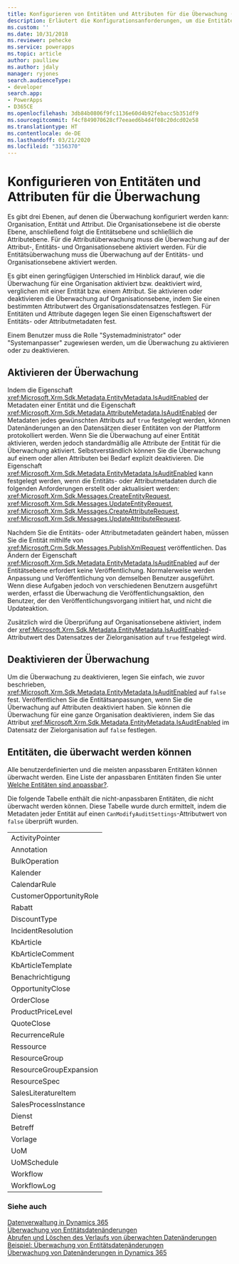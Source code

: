```yaml
---
title: Konfigurieren von Entitäten und Attributen für die Überwachung (Common Data Service) | Microsoft-Dokumentation
description: Erläutert die Konfigurationsanforderungen, um die Entitäten und Attributen für die Überwachung zu aktivieren und zu deaktivieren.
ms.custom: ''
ms.date: 10/31/2018
ms.reviewer: pehecke
ms.service: powerapps
ms.topic: article
author: paulliew
ms.author: jdaly
manager: ryjones
search.audienceType:
- developer
search.app:
- PowerApps
- D365CE
ms.openlocfilehash: 3db84b0806f9fc1136e60d4b92febacc5b351df9
ms.sourcegitcommit: f4cf849070628cf7eeaed6b4d4f08c20dcd02e58
ms.translationtype: HT
ms.contentlocale: de-DE
ms.lasthandoff: 03/21/2020
ms.locfileid: "3156370"
---
```

# <a name="configure-entities-and-attributes-for-auditing"></a>Konfigurieren von Entitäten und Attributen für die Überwachung

Es gibt drei Ebenen, auf denen die Überwachung konfiguriert werden kann: Organisation, Entität und Attribut. Die Organisationsebene ist die oberste Ebene, anschließend folgt die Entitätsebene und schließlich die Attributebene. Für die Attributüberwachung muss die Überwachung auf der Attribut-, Entitäts- und Organisationsebene aktiviert werden. Für die Entitätsüberwachung muss die Überwachung auf der Entitäts- und Organisationsebene aktiviert werden.  
  
 Es gibt einen geringfügigen Unterschied im Hinblick darauf, wie die Überwachung für eine Organisation aktiviert bzw. deaktiviert wird, verglichen mit einer Entität bzw. einem Attribut. Sie aktivieren oder deaktivieren die Überwachung auf Organisationsebene, indem Sie einen bestimmten Attributwert des Organisationsdatensatzes festlegen. Für Entitäten und Attribute dagegen legen Sie einen Eigenschaftswert der Entitäts- oder Attributmetadaten fest.  
  
 Einem Benutzer muss die Rolle "Systemadministrator" oder "Systemanpasser" zugewiesen werden, um die Überwachung zu aktivieren oder zu deaktivieren.  
  
## <a name="enabling-auditing"></a>Aktivieren der Überwachung  

 Indem die Eigenschaft <xref:Microsoft.Xrm.Sdk.Metadata.EntityMetadata.IsAuditEnabled> der Metadaten einer Entität und die Eigenschaft <xref:Microsoft.Xrm.Sdk.Metadata.AttributeMetadata.IsAuditEnabled> der Metadaten jedes gewünschten Attributs auf `true` festgelegt werden, können Datenänderungen an den Datensätzen dieser Entitäten von der Plattform protokolliert werden. Wenn Sie die Überwachung auf einer Entität aktivieren, werden jedoch standardmäßig alle Attribute der Entität für die Überwachung aktiviert. Selbstverständlich können Sie die Überwachung auf einem oder allen Attributen bei Bedarf explizit deaktivieren. Die Eigenschaft <xref:Microsoft.Xrm.Sdk.Metadata.EntityMetadata.IsAuditEnabled> kann festgelegt werden, wenn die Entitäts- oder Attributmetadaten durch die folgenden Anforderungen erstellt oder aktualisiert werden: <xref:Microsoft.Xrm.Sdk.Messages.CreateEntityRequest>, <xref:Microsoft.Xrm.Sdk.Messages.UpdateEntityRequest>, <xref:Microsoft.Xrm.Sdk.Messages.CreateAttributeRequest>, <xref:Microsoft.Xrm.Sdk.Messages.UpdateAttributeRequest>.  
  
 Nachdem Sie die Entitäts- oder Attributmetadaten geändert haben, müssen Sie die Entität mithilfe von <xref:Microsoft.Crm.Sdk.Messages.PublishXmlRequest> veröffentlichen. Das Ändern der Eigenschaft <xref:Microsoft.Xrm.Sdk.Metadata.EntityMetadata.IsAuditEnabled> auf der Entitätsebene erfordert keine Veröffentlichung. Normalerweise werden Anpassung und Veröffentlichung von demselben Benutzer ausgeführt. Wenn diese Aufgaben jedoch von verschiedenen Benutzern ausgeführt werden, erfasst die Überwachung die Veröffentlichungsaktion, den Benutzer, der den Veröffentlichungsvorgang initiiert hat, und nicht die Updateaktion.  
  
 Zusätzlich wird die Überprüfung auf Organisationsebene aktiviert, indem der <xref:Microsoft.Xrm.Sdk.Metadata.EntityMetadata.IsAuditEnabled>-Attributwert des Datensatzes der Zielorganisation auf `true` festgelegt wird.  
  
## <a name="disabling-auditing"></a>Deaktivieren der Überwachung  
 Um die Überwachung zu deaktivieren, legen Sie einfach, wie zuvor beschrieben, <xref:Microsoft.Xrm.Sdk.Metadata.EntityMetadata.IsAuditEnabled> auf `false` fest. Veröffentlichen Sie die Entitätsanpassungen, wenn Sie die Überwachung auf Attributen deaktiviert haben. Sie können die Überwachung für eine ganze Organisation deaktivieren, indem Sie das Attribut <xref:Microsoft.Xrm.Sdk.Metadata.EntityMetadata.IsAuditEnabled> im Datensatz der Zielorganisation auf `false` festlegen.  
  
## <a name="entities-that-can-be-audited"></a>Entitäten, die überwacht werden können  
 Alle benutzerdefinierten und die meisten anpassbaren Entitäten können überwacht werden. Eine Liste der anpassbaren Entitäten finden Sie unter [Welche Entitäten sind anpassbar?](/dynamics365/customer-engagement/developer/which-entities-are-customizable).  
  
 Die folgende Tabelle enthält die nicht-anpassbaren Entitäten, die nicht überwacht werden können. Diese Tabelle wurde durch ermittelt, indem die Metadaten jeder Entität auf einen `CanModifyAuditSettings`-Attributwert von `false` überprüft wurden.  
  
||  
|-|  
|ActivityPointer|  
|Annotation|  
|BulkOperation|  
|Kalender|  
|CalendarRule|  
|CustomerOpportunityRole|  
|Rabatt|  
|DiscountType|  
|IncidentResolution|  
|KbArticle|  
|KbArticleComment|  
|KbArticleTemplate|  
|Benachrichtigung|  
|OpportunityClose|  
|OrderClose|  
|ProductPriceLevel|  
|QuoteClose|  
|RecurrenceRule|  
|Ressource|  
|ResourceGroup|  
|ResourceGroupExpansion|  
|ResourceSpec|  
|SalesLiteratureItem|  
|SalesProcessInstance|  
|Dienst|  
|Betreff|  
|Vorlage|  
|UoM|  
|UoMSchedule|  
|Workflow|  
|WorkflowLog|  
  
### <a name="see-also"></a>Siehe auch  
 [Datenverwaltung in Dynamics 365](/dynamics365/customer-engagement/developer/manage-data)   
 [Überwachung von Entitätsdatenänderungen](/dynamics365/customer-engagement/developer/audit-entity-data-changes)   
 [Abrufen und Löschen des Verlaufs von überwachten Datenänderungen](retrieve-and-delete-the-history-of-audited-data-changes.md)   
 [Beispiel: Überwachung von Entitätsdatenänderungen](/dynamics365/customer-engagement/developer/sample-audit-entity-data-changes)   
 [Überwachung von Datenänderungen in Dynamics 365](/dynamics365/customer-engagement/developer/audit-entity-data-changes)